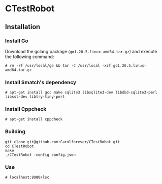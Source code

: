 # CTestRobot



## Installation



### Install Go

Download the golang package (`go1.20.5.linux-amd64.tar.gz`) and execute the following command:

```
# rm -rf /usr/local/go && tar -C /usr/local -xzf go1.20.5.linux-amd64.tar.gz

```



### Install Smatch's dependency

```
# apt-get install gcc make sqlite3 libsqlite3-dev libdbd-sqlite3-perl libssl-dev libtry-tiny-perl
```



### Install Cppcheck

```
# apt-get install cppcheck
```



### Building

```
git clone git@github.com:Carolforever/CTestRobot.git
cd CTestRobot
make
./CTestRobot -config config.json
```



### Use

```
# localhost:8080/lsc
```

